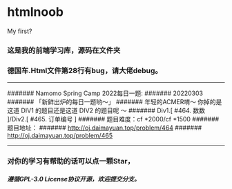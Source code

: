# htmlnoob
My first?
### 这是我的前端学习库，源码在文件夹
### 德国车.Html文件第28行有bug，请大佬debug。

------------

####### Namomo Spring Camp 2022每日一题:
####### 20220303
####### 「新鲜出炉的每日一题哟～」
####### 年轻的ACMER唷～ 你掉的是这道 DIV1 的题目还是这道 DIV2 的题目呢 ～
####### Div1.[ #464. 数数 ]/Div2.[ #465. 订单编号 ]
####### 题目难度：cf *2000/cf *1500
####### 题目地址：
####### http://oj.daimayuan.top/problem/464
####### http://oj.daimayuan.top/problem/465


------------


### 对你的学习有帮助的话可以点一颗Star，
##### 遵循GPL-3.0 License协议开源，欢迎提交分支。
